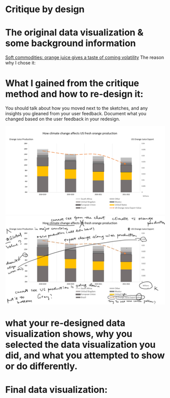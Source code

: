 # Critique by design

# The original data visualization & some background information
[Soft commodities: orange juice gives a taste of coming volatility](https://www.ft.com/content/9619df30-cdf7-49ee-abf3-6583f2b0bcf9)
The reason why I chose it:


# What I gained from the critique method and how to re-design it: 
You should talk about how you moved next to the sketches, and any insights you gleaned from your user feedback.  Document what you changed based on the user feedback in your redesign. 


![sketch](https://github.com/luyi-sss/tswd-portfolio-luyi/blob/main/sketch.png)
![sketch with comments](https://github.com/luyi-sss/tswd-portfolio-luyi/blob/main/sketch%20with%20comments%20on.jpg)

# what your re-designed data visualization shows, why you selected the data visualization you did, and what you attempted to show or do differently. 







# Final data visualization:
<div class="flourish-embed flourish-chart" data-src="visualisation/15064760"><script src="https://public.flourish.studio/resources/embed.js"></script></div>
